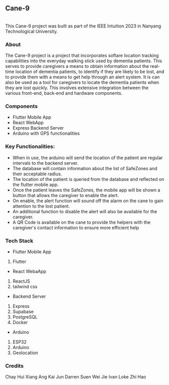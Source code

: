 ## Cane-9
<br>
This Cane-9 project was built as part of the IEEE Intuition 2023 in Nanyang Technological University.

### About
The Cane-9 project is a project that incorporates softare location tracking capabilities into the everyday walking stick used by dementia patients. This serves to provide caregivers a means to obtain information about the real-time location of dementia patients, to identify if they are likely to be lost, and to provide them with a means to get help through an alert system. It is can also be used as  a tool for caregivers to locate the dementia patients when they are lost quickly. This involves extensive integration between the various front-end, back-end and hardware components.

### Components
- Flutter Mobile App
- React WebApp
- Express Backend Server
- Arduino with GPS functionalities

### Key Functionalities:
- When in use, the arduino will send the location of the patient are regular intervals to the backend server. 
- The database will contain information about the list of SafeZones and their acceptable radius. 
- The location of the patient is queried from the database and reflected on the flutter mobile app. 
- Once the patient leaves the SafeZones, the mobile app will be shown a button that allows the caregiver to enable the alert.
- On enable, the alert function will sound off the alarm on the cane to gain attention to the lost patient.
- An additional function to disable the alert will also be available for the caregiver.
- A QR Code is available on the cane to provide the helpers with the caregiver's contact information to ensure more efficient help

### Tech Stack
- Flutter Mobile App
1. Flutter

- React WebaApp
1. ReactJS
2. tailwind css

- Backend Server
1. Express
2. Supabase
3. PostgreSQL
4. Docker

- Arduino
1. ESP32
2. Arduino
3. Geolocation

### Credits
Chay Hui Xiang
Ang Kai Jun
Darren Suen Wei Jie
Ivan Loke Zhi Hao
